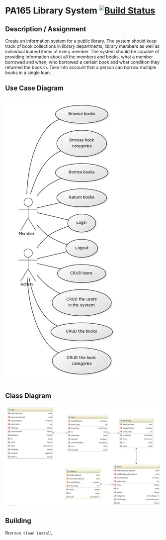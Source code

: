 # PA165 Library System [![Build Status](https://travis-ci.org/DavidLuptak/pa165-library-system.svg?branch=master)](https://travis-ci.org/DavidLuptak/pa165-library-system)

## Description / Assignment

Create an information system for a public library. The system should keep track of book collections in library departments, library members as well as individual loaned items of every member. The system should be capable of providing information about all the members and books, what a member borrowed and when, who borrowed a certain book and what condition they returned the book in. Take into account that a person can borrow multiple books in a single loan.

## Use Case Diagram

![Use Case Diagram](/misc/use-case-diagram.png)

## Class Diagram

![Class Diagram](/misc/class.png)

## Building

Run `mvn clean install`.
